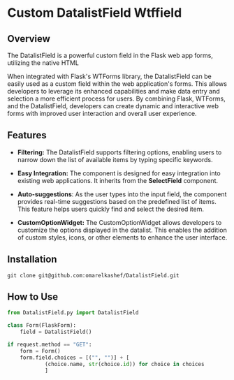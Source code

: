 # Custom DatalistField Wtffield

## Overview

The DatalistField is a powerful custom field in the Flask web app forms, utilizing the native HTML <datalist> element. It enhances the functionality of datalists in web forms by incorporating two custom components: the DataListWidget and the CustomOptionWidget. Through these components, it provides advanced features for auto-suggestions, filtering, and customization options, resulting in a seamless and intuitive user experience.

When integrated with Flask's WTForms library, the DatalistField can be easily used as a custom field within the web application's forms. This allows developers to leverage its enhanced capabilities and make data entry and selection a more efficient process for users. By combining Flask, WTForms, and the DatalistField, developers can create dynamic and interactive web forms with improved user interaction and overall user experience.

## Features

- **Filtering:** The DatalistField supports filtering options, enabling users to narrow down the list of available items by typing specific keywords.

- **Easy Integration:** The component is designed for easy integration into existing web applications. It inherits from the **SelectField** component.

- **Auto-suggestions**: As the user types into the input field, the component provides real-time suggestions based on the predefined list of items. This feature helps users quickly find and select the desired item.

- **CustomOptionWidget:** The CustomOptionWidget allows developers to customize the options displayed in the datalist. This enables the addition of custom styles, icons, or other elements to enhance the user interface.

## Installation

```shell
git clone git@github.com:omarelkashef/DatalistField.git
```

## How to Use

```python
from DatalistField.py import DatalistField

class Form(FlaskForm):
    field = DatalistField()

if request.method == "GET":
    form = Form()
    form.field.choices = [("", "")] + [
            (choice.name, str(choice.id)) for choice in choices
            ]

```




  
